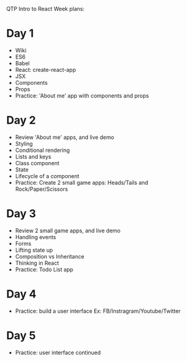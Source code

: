 QTP Intro to React Week plans:

# Day 1

- Wiki
- ES6
- Babel
- React: create-react-app
- JSX
- Components
- Props
- Practice:
  'About me' app with components and props

# Day 2

- Review 'About me' apps, and live demo
- Styling
- Conditional rendering
- Lists and keys
- Class component
- State
- Lifecycle of a component
- Practice:
  Create 2 small game apps: Heads/Tails and Rock/Paper/Scissors

# Day 3

- Review 2 small game apps, and live demo
- Handling events
- Forms
- Lifting state up
- Composition vs Inheritance
- Thinking in React
- Practice:
  Todo List app

# Day 4

- Practice:
  build a user interface
  Ex: FB/Instragram/Youtube/Twitter

# Day 5

- Practice:
  user interface continued

